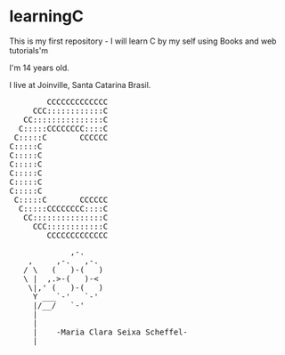 # learningC
This is my first repository - I will learn C by my self using Books and web tutorials'm 

I'm 14 years old.

I live at Joinville, Santa Catarina Brasil.

<pre>
        CCCCCCCCCCCCC
     CCC::::::::::::C
   CC:::::::::::::::C
  C:::::CCCCCCCC::::C
 C:::::C       CCCCCC
C:::::C              
C:::::C              
C:::::C              
C:::::C              
C:::::C              
C:::::C              
 C:::::C       CCCCCC
  C:::::CCCCCCCC::::C
   CC:::::::::::::::C
     CCC::::::::::::C
        CCCCCCCCCCCCC
</pre>

 <pre>
             ,-. 
    ,     ,-.   ,-. 
   / \   (   )-(   ) 
   \ |  ,.>-(   )-< 
    \|,' (   )-(   ) 
     Y ___`-'   `-' 
     |/__/   `-' 
     | 
     | 
     |    -Maria Clara Seixa Scheffel- 
  ___|_________________________________________________________________________ 
</pre>
